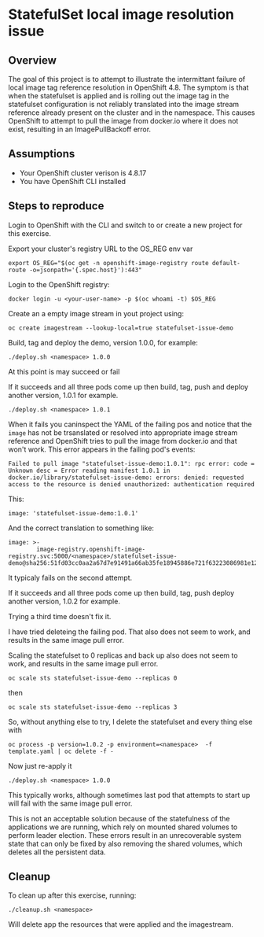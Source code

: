 # StatefulSet local image resolution issue
## Overview
The goal of this project is to attempt to illustrate the intermittant failure of local image tag reference resolution in OpenShift 4.8.  The symptom is that when the statefulset is applied and is rolling out the image tag in the statefulset configuration is not reliably translated into the image stream reference already present on the cluster and in the namespace.  This causes OpenShift to attempt to pull the image from docker.io where it does not exist, resulting in an ImagePullBackoff error.

## Assumptions
- Your OpenShift cluster verison is 4.8.17
- You have OpenShift CLI installed

## Steps to reproduce

Login to OpenShift with the CLI and switch to or create a new project for this exercise.

Export your cluster's registry URL to the OS_REG env var
```
export OS_REG="$(oc get -n openshift-image-registry route default-route -o=jsonpath='{.spec.host}'):443"
```

Login to the OpenShift registry: 
```
docker login -u <your-user-name> -p $(oc whoami -t) $OS_REG
```

Create an a empty image stream in yout project using:
```
oc create imagestream --lookup-local=true statefulset-issue-demo
```

Build, tag and deploy the demo, version 1.0.0, for example:
```
./deploy.sh <namespace> 1.0.0
```
At this point is may succeed or fail

If it succeeds and all three pods come up then build, tag, push and deploy another version, 1.0.1 for example.

```
./deploy.sh <namespace> 1.0.1
```

When it fails you caninspect the YAML of the failing pos and notice that the `image` has not be trsanslated or resolved into appropriate image stream reference and OpenShift tries to pull the image from docker.io and that won't work. This error appears in the failing pod's events:

```
Failed to pull image "statefulset-issue-demo:1.0.1": rpc error: code = Unknown desc = Error reading manifest 1.0.1 in docker.io/library/statefulset-issue-demo: errors: denied: requested access to the resource is denied unauthorized: authentication required 
```

This:

```
image: 'statefulset-issue-demo:1.0.1'
```

And the correct translation to something like:

```
image: >-
        image-registry.openshift-image-registry.svc:5000/<namespace>/statefulset-issue-demo@sha256:51fd03cc0aa2a67d7e91491a66ab35fe18945886e721f63223086981e12adf6d
```

It typicaly fails on the second attempt.  

If it succeeds and all three pods come up then build, tag, push deploy another version, 1.0.2 for example. 

Trying a third time doesn't fix it.

I have tried deleteing the failing pod.  That also does not seem to work, and results in the same image pull error.

Scaling the statefulset to 0 replicas and back up also does not seem to work, and results in the same image pull error.

```
oc scale sts statefulset-issue-demo --replicas 0
```
then
```
oc scale sts statefulset-issue-demo --replicas 3
```

So, without anything else to try, I delete the statefulset and every thing else with 

```
oc process -p version=1.0.2 -p environment=<namespace>  -f template.yaml | oc delete -f - 
```

Now just re-apply it

```
./deploy.sh <namespace> 1.0.0 
```

This typically works, although sometimes last pod that attempts to start up will fail with the same image pull error.

This is not an acceptable solution because of the statefulness of the applications we are running, which rely on mounted shared volumes to perform leader election. These errors result in an unrecoverable system state that can only be fixed by also removing the shared volumes, which deletes all the persistent data.


## Cleanup
To clean up after this exercise, running:
```
./cleanup.sh <namespace>
```
Will delete app the resources that were applied and the imagestream.